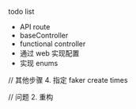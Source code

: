 todo list

- API route
- baseController
- functional controller 
- 通过 web 实现配置
- 实现 enums


// 其他步骤
4. 指定 faker create times


// 问题
2. 重构

